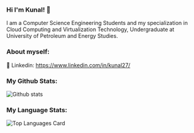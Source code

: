 ###  Hi  I'm  Kunal! 👋

I am a Computer Science Engineering Students and my specialization in Cloud Computing and Virtualization Technology, Undergraduate at University of Petroleum and Energy Studies.

### About myself:


🔘 Linkedin: https://www.linkedin.com/in/kunal27/


### My Github Stats:
![Github stats](https://github-readme-stats.vercel.app/api?username=Kunal2703&theme=highcontrast&show_icons=true&count_private=true)

### My Language Stats:
![Top Languages Card](https://github-readme-stats.vercel.app/api/top-langs/?username=shinokada)
